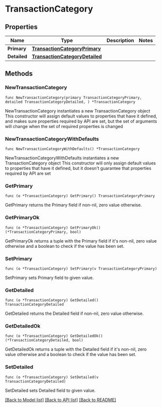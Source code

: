 # TransactionCategory

## Properties

Name | Type | Description | Notes
------------ | ------------- | ------------- | -------------
**Primary** | [**TransactionCategoryPrimary**](TransactionCategoryPrimary.md) |  | 
**Detailed** | [**TransactionCategoryDetailed**](TransactionCategoryDetailed.md) |  | 

## Methods

### NewTransactionCategory

`func NewTransactionCategory(primary TransactionCategoryPrimary, detailed TransactionCategoryDetailed, ) *TransactionCategory`

NewTransactionCategory instantiates a new TransactionCategory object
This constructor will assign default values to properties that have it defined,
and makes sure properties required by API are set, but the set of arguments
will change when the set of required properties is changed

### NewTransactionCategoryWithDefaults

`func NewTransactionCategoryWithDefaults() *TransactionCategory`

NewTransactionCategoryWithDefaults instantiates a new TransactionCategory object
This constructor will only assign default values to properties that have it defined,
but it doesn't guarantee that properties required by API are set

### GetPrimary

`func (o *TransactionCategory) GetPrimary() TransactionCategoryPrimary`

GetPrimary returns the Primary field if non-nil, zero value otherwise.

### GetPrimaryOk

`func (o *TransactionCategory) GetPrimaryOk() (*TransactionCategoryPrimary, bool)`

GetPrimaryOk returns a tuple with the Primary field if it's non-nil, zero value otherwise
and a boolean to check if the value has been set.

### SetPrimary

`func (o *TransactionCategory) SetPrimary(v TransactionCategoryPrimary)`

SetPrimary sets Primary field to given value.


### GetDetailed

`func (o *TransactionCategory) GetDetailed() TransactionCategoryDetailed`

GetDetailed returns the Detailed field if non-nil, zero value otherwise.

### GetDetailedOk

`func (o *TransactionCategory) GetDetailedOk() (*TransactionCategoryDetailed, bool)`

GetDetailedOk returns a tuple with the Detailed field if it's non-nil, zero value otherwise
and a boolean to check if the value has been set.

### SetDetailed

`func (o *TransactionCategory) SetDetailed(v TransactionCategoryDetailed)`

SetDetailed sets Detailed field to given value.



[[Back to Model list]](../README.md#documentation-for-models) [[Back to API list]](../README.md#documentation-for-api-endpoints) [[Back to README]](../README.md)


